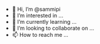- 👋 Hi, I’m @sammipi
- 👀 I’m interested in ...
- 🌱 I’m currently learning ...
- 💞️ I’m looking to collaborate on ...
- 📫 How to reach me ...

<!---
sammipi/sammipi is a ✨ special ✨ repository because its `README.md` (this file) appears on your GitHub profile.
You can click the Preview link to take a look at your changes.
--->
